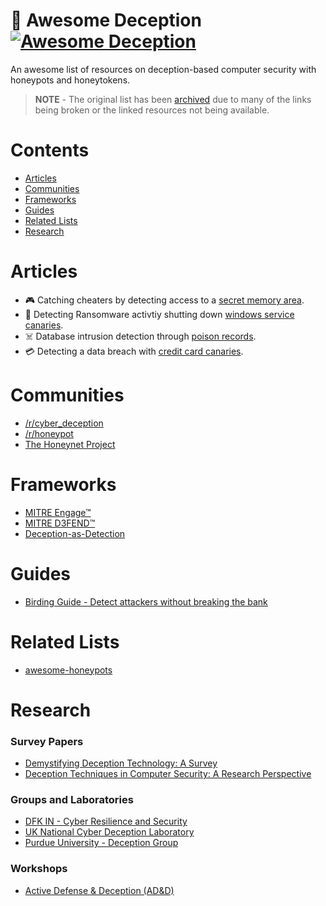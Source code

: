 # 🥷 Awesome Deception [![Awesome Deception](https://cdn.rawgit.com/sindresorhus/awesome/d7305f38d29fed78fa85652e3a63e154dd8e8829/media/badge.svg)](https://github.com/sindresorhus/awesome)

An awesome list of resources on deception-based computer security with honeypots and honeytokens.

> **NOTE** - The original list has been [archived](https://github.com/tolgadevsec/Awesome-Deception/blob/master/ARCHIVE.MD) due to many of the links being broken or the linked resources not being available.

# Contents
- [Articles](#articles)
- [Communities](#communities)
- [Frameworks](#frameworks)
- [Guides](#guides)
- [Related Lists](#related-lists)
- [Research](#research)

# Articles
- 🎮 Catching cheaters by detecting access to a [secret memory area](https://www.dota2.com/newsentry/3677788723152833273).
- 🦜 Detecting Ransomware activtiy shutting down [windows service canaries](https://www.nccgroup.com/us/research-blog/deception-engineering-exploring-the-use-of-windows-service-canaries-against-ransomware/).
- ☠️ Database intrusion detection through [poison records](https://hackernoon.com/poison-records-acra-eli5-d78250ef94f).
- 💳 Detecting a data breach with [credit card canaries](https://blog.thinkst.com/2024/12/its-baaack-credit-card-canarytokens-are-now-on-your-consoles.html).

# Communities
- [/r/cyber_deception](https://www.reddit.com/r/cyber_deception/)
- [/r/honeypot](https://www.reddit.com/r/honeypot/)
- [The Honeynet Project](https://www.honeynet.org/)

# Frameworks
- [MITRE Engage™](https://engage.mitre.org/)
- [MITRE D3FEND™](https://d3fend.mitre.org/)
- [Deception-as-Detection](https://github.com/0x4D31/deception-as-detection)

# Guides
- [Birding Guide - Detect attackers without breaking the bank](http://canary-content.s3-website-us-east-1.amazonaws.com/documents/birding-guide.pdf)

# Related Lists
- [awesome-honeypots](https://github.com/paralax/awesome-honeypots)

# Research

### Survey Papers
- [Demystifying Deception Technology: A Survey](https://arxiv.org/abs/1804.06196)
- [Deception Techniques in Computer Security: A Research Perspective](https://dl.acm.org/doi/abs/10.1145/3214305)

### Groups and Laboratories
- [DFK IN - Cyber Resilience and Security](https://github.com/dfki-in-sec)
- [UK National Cyber Deception Laboratory](https://www.cyberdeception.org.uk/)
- [Purdue University - Deception Group](https://www.cerias.purdue.edu/site/deception/)
### Workshops
- [Active Defense & Deception (AD&D)](https://adnd.work/)
